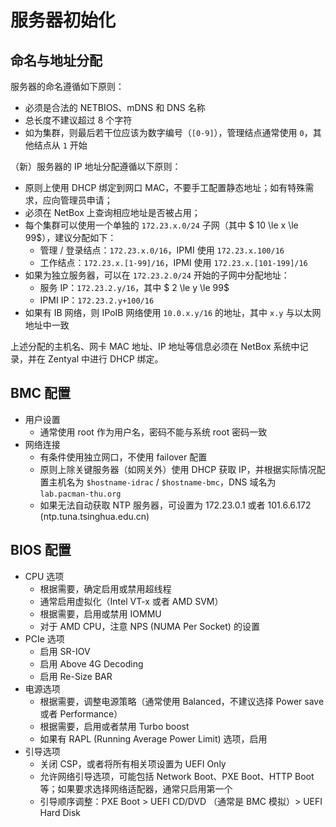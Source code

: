 # 服务器初始化

## 命名与地址分配

服务器的命名遵循如下原则：

- 必须是合法的 NETBIOS、mDNS 和 DNS 名称
- 总长度不建议超过 8 个字符
- 如为集群，则最后若干位应该为数字编号（`[0-9]`），管理结点通常使用 `0`，其他结点从 `1` 开始

（新）服务器的 IP 地址分配遵循以下原则：

- 原则上使用 DHCP 绑定到网口 MAC，不要手工配置静态地址；如有特殊需求，应向管理员申请；
- 必须在 NetBox 上查询相应地址是否被占用；
- 每个集群可以使用一个单独的 `172.23.x.0/24` 子网（其中 $ 10 \le x \le 99$），建议分配如下：
    - 管理 / 登录结点：`172.23.x.0/16`，IPMI 使用 `172.23.x.100/16`
    - 工作结点：`172.23.x.[1-99]/16`，IPMI 使用 `172.23.x.[101-199]/16`
- 如果为独立服务器，可以在 `172.23.2.0/24` 开始的子网中分配地址：
    - 服务 IP：`172.23.2.y/16`，其中 $ 2 \le y \le 99$
    - IPMI IP：`172.23.2.y+100/16`
- 如果有 IB 网络，则 IPoIB 网络使用 `10.0.x.y/16` 的地址，其中 `x.y` 与以太网地址中一致

上述分配的主机名、网卡 MAC 地址、IP 地址等信息必须在 NetBox 系统中记录，并在 Zentyal 中进行 DHCP 绑定。

## BMC 配置

- 用户设置
    - 通常使用 root 作为用户名，密码不能与系统 root 密码一致
- 网络连接
    - 有条件使用独立网口，不使用 failover 配置
    - 原则上除关键服务器（如网关外）使用 DHCP 获取 IP，并根据实际情况配置主机名为 `$hostname-idrac` / `$hostname-bmc`，DNS 域名为 `lab.pacman-thu.org`
    - 如果无法自动获取 NTP 服务器，可设置为 172.23.0.1 或者 101.6.6.172 (ntp.tuna.tsinghua.edu.cn)

## BIOS 配置

- CPU 选项
    - 根据需要，确定启用或禁用超线程
    - 通常启用虚拟化（Intel VT-x 或者 AMD SVM）
    - 根据需要，启用或禁用 IOMMU
    - 对于 AMD CPU，注意 NPS (NUMA Per Socket) 的设置
- PCIe 选项
    - 启用 SR-IOV
    - 启用 Above 4G Decoding
    - 启用 Re-Size BAR
- 电源选项
    - 根据需要，调整电源策略（通常使用 Balanced，不建议选择 Power save 或者 Performance）
    - 根据需要，启用或者禁用 Turbo boost
    - 如果有 RAPL (Running Average Power Limit) 选项，启用
- 引导选项
    - 关闭 CSP，或者将所有相关项设置为 UEFI Only
    - 允许网络引导选项，可能包括 Network Boot、PXE Boot、HTTP Boot 等；如果要求选择网络适配器，通常只启用第一个
    - 引导顺序调整：PXE Boot > UEFI CD/DVD （通常是 BMC 模拟）> UEFI Hard Disk
